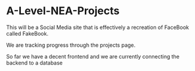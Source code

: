 # A-Level-NEA-Projects

This will be a Social Media site that is effectively
a recreation of FaceBook called FakeBook.

We are tracking progress through the projects page.

  So far we have a decent frontend and we are currently connecting the backend to a database
